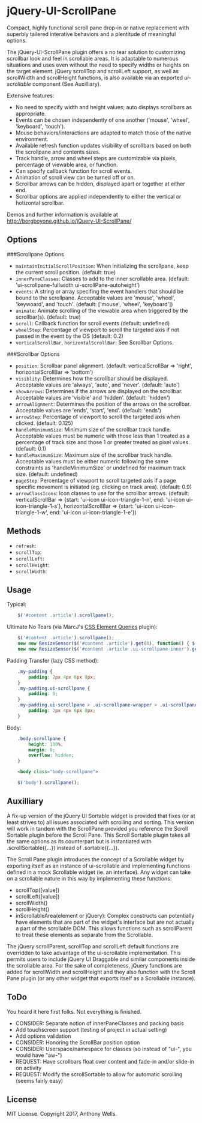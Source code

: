 # jQuery-UI-ScrollPane
Compact, highly functional scroll pane drop-in or native replacement with superbly tailered interative behaviors and a plentitude of meaningful options.

The jQuery-UI-ScrollPane plugin offers a no tear solution to customizing scrollbar look and feel in scrollable areas.  It is adaptable to numerous situations and uses even without the need to specify widths or heights on the target element.  jQuery scrollTop and scrollLeft support, as well as scrollWidth and scrollHeight functions, is also available via an exported *ui-scrollable* component (See Auxilliary).

Extensive features:

- No need to specify width and height values; auto displays scrollbars as appropriate.
- Events can be chosen independently of one another ('mouse', 'wheel', 'keyboard', 'touch').
- Mouse behaviors/interactions are adapted to match those of the native environment.
- Available refresh function updates visibility of scrollbars based on both the scrollpane and contents sizes.
- Track handle, arrow and wheel steps are customizable via pixels, percentage of viewable area, or function.
- Can specify callback function for scroll events.
- Animation of scroll view can be turned off or on.
- Scrollbar arrows can be hidden, displayed apart or together at either end.
- Scrollbar options are applied independently to either the vertical or hotizontal scrollbar.

Demos and further information is available at http://borgboyone.github.io/jQuery-UI-ScrollPane/

Options
-------
###Scrollpane Options
-	`maintainInitialScrollPosition`: When initializing the scrollpane, keep the current scroll position. (default: true)
-	`innerPaneClasses`: Classes to add to the inner scrollable area. (default: 'ui-scrollpane-fullwidth ui-scrollPane-autoheight')
-	`events`: A string or array specifing the event handlers that should be bound to the scrollpane.  Acceptable values are 'mouse', 'wheel', 'keywoard', and 'touch'. (default: ['mouse', 'wheel', 'keyboard'])
-	`animate`: Animate scrolling of the viewable area when triggered by the scrollbar(s). (default: true)
-	`scroll`: Callback function for scroll events (default: undefined)
-	`wheelStep`: Percentage of viewport to scroll the targeted axis if not passed in the event by the OS (default: 0.2)
-	`verticalScrollBar`, `horizontalScrollBar`: See Scrollbar Options.

###Scrollbar Options
-	`position`: Scrollbar panel alignment. (default: verticalScrollBar => 'right', horizontalScrollBar => 'bottom')
-	`visiblity`: Determines how the scrollbar should be displayed.  Acceptable values are 'always', 'auto', and 'never'. (default: 'auto')
-	`showArrows`: Determines if the arrows are displayed on the scrollbar.  Acceptable values are 'visible' and 'hidden'. (default: 'hidden')
-	`arrowAlignment`: Determines the position of the arrows on the scrollbar.  Acceptable values are 'ends', 'start', 'end'. (default: 'ends')
-	`arrowStep`: Percentage of viewport to scroll the targeted axis when clicked. (default: 0.125)
-	`handleMinimumSize`: Minimum size of the scrollbar track handle.  Acceptable values must be numeric with those less than 1 treated as a percentage of track size and those 1 or greater treated as pixel values. (default: 0.1)
-	`handleMaximumSize`: Maximum size of the scrollbar track handle.  Acceptable values must be either numeric following the same constraints as 'handleMinimumSize' or undefined for maximum track size. (default: undefined)
-	`pageStep`: Percentage of viewport to scroll targeted axis if a page specific movement is initiated (eg. clicking on track area). (default: 0.9)
-	`arrowClassIcons`: Icon classes to use for the scrollbar arrows.  (default: verticalScrollBar => {start: 'ui-icon ui-icon-triangle-1-n', end: 'ui-icon ui-icon-triangle-1-s'}, horizontalScrollBar => {start: 'ui-icon ui-icon-triangle-1-w', end: 'ui-icon ui-icon-triangle-1-e'})

Methods
-------
-	`refresh`:
-	`scrollTop`:
-	`scrollLeft`:
-	`scrollHeight`:
-	`scrollWidth`:

Usage
-----
Typical:
```js
    $('#content .article').scrollpane();
```

Ultimate No Tears (via MarcJ's [CSS Element Queries](http://marcj.github.io/css-element-queries/) plugin):
```js
	$('#content .article').scrollpane();
	new new ResizeSensor($('#content .article').get(0), function() { $('#content .article').scrollpane('refresh'); });
	new new ResizeSensor($('#content .article .ui-scrollpane-inner').get(0), function() { $('#content .article').scrollpane('refresh'); });
```

Padding Transfer (lazy CSS method):
```css
	.my-padding {
		padding: 2px 4px 6px 8px;
	}
	.my-padding.ui-scrollpane {
		padding: 0;
	}
	.my-padding.ui-scrollpane > .ui-scrollpane-wrapper > .ui-scrollpane-innerpane {
		padding: 2px 4px 6px 8px;
	}
```

Body:
```css
	.body-scrollpane {
		height: 100%;
		margin: 0;
		overflow: hidden;
	}
```
```html
	<body class="body-scrollpane">
```
```js
	$('body').scrollpane();
```

Auxilliary
----------
A fix-up version of the jQuery UI Sortable widget is provided that fixes (or at least strives to) all issues associated with scrolling and sorting.  This version will work in tandem with the ScrollPane provided you reference the Scroll Sortable plugin before the Scroll Pane.  This Scroll Sortable plugin takes all the same options as its counterpart but  is instantiated with .scrollSortable({...}) instead of .sortable({...}).

The Scroll Pane plugin introduces the concept of a Scrollable widget by exporting itself as an instance of ui-scrollable and implementing functions defined in a mock Scrollable widget (ie. an interface).  Any widget can take on a scrollable nature in this way by implementing these functions:
- scrollTop([value])
- scrollLeft([value])
- scrollWidth()
- scrollHeight()
- inScrollableArea(element or jQuery): Complex constructs can potentially have elements that are part of the widget's interface but are not actually a part of the scrollable DOM.  This allows functions such as scrollParent to treat these elements as separate from the Scrollable.

The jQuery scrollParent, scrollTop and scrollLeft default functions are overridden to take advantage of the ui-scrollable implementation.  This permits users to include jQuery UI Draggable and similar components inside the scrollable area.  For the sake of completeness, jQuery functions are added for scrollWidth and scrollHeight and they also function with the Scroll Pane plugin (or any other widget that exports itself as a Scrollable instance).

ToDo
----
You heard it here first folks.  Not everything is finished.
-	CONSIDER: Separate notion of innerPaneClasses and packing basis
-	Add touchscreen support (testing of project in actual setting)
-	Add options validation
-	CONSIDER: Honoring the ScrollBar position option
-	CONSIDER: Userspace/namespace for classes (so instead of "ui-", you would have "aw-")
-	REQUEST: Have scrollbars float over content and fade-in and/or slide-in on activity
-	REQUEST: Modify the scrollSortable to allow for automatic scrolling (seems fairly easy)

License
-------
MIT License. Copyright 2017, Anthony Wells.
